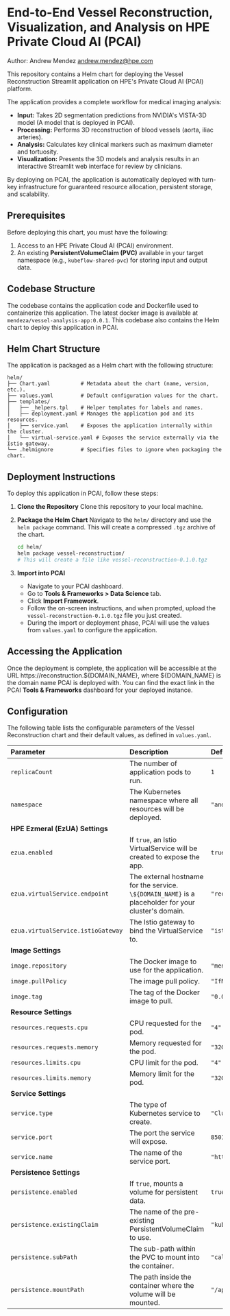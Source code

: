 # End-to-End Vessel Reconstruction, Visualization, and Analysis on HPE Private Cloud AI (PCAI)

Author: Andrew Mendez andrew.mendez@hpe.com

This repository contains a Helm chart for deploying the Vessel Reconstruction Streamlit application on HPE's Private Cloud AI (PCAI) platform.

The application provides a complete workflow for medical imaging analysis:

-   **Input:** Takes 2D segmentation predictions from NVIDIA's VISTA-3D model (A model that is deployed in PCAI).
-   **Processing:** Performs 3D reconstruction of blood vessels (aorta, iliac arteries).
-   **Analysis:** Calculates key clinical markers such as maximum diameter and tortuosity.
-   **Visualization:** Presents the 3D models and analysis results in an interactive Streamlit web interface for review by clinicians.

By deploying on PCAI, the application is automatically deployed with turn-key infrastructure for guaranteed resource allocation, persistent storage, and scalability.

## Prerequisites

Before deploying this chart, you must have the following:

1.  Access to an HPE Private Cloud AI (PCAI) environment.
2.  An existing **PersistentVolumeClaim (PVC)** available in your target namespace (e.g., `kubeflow-shared-pvc`) for storing input and output data.

## Codebase Structure
The codebase contains the application code and Dockerfile used to containerize this application. The latest docker image is available at `mendeza/vessel-analysis-app:0.0.1`. This codebase also contains the Helm chart to deploy this application in PCAI.

## Helm Chart Structure

The application is packaged as a Helm chart with the following structure:

```
helm/
├── Chart.yaml          # Metadata about the chart (name, version, etc.).
├── values.yaml         # Default configuration values for the chart.
├── templates/
│   ├── _helpers.tpl    # Helper templates for labels and names.
│   ├── deployment.yaml # Manages the application pod and its resources.
│   ├── service.yaml    # Exposes the application internally within the cluster.
│   └── virtual-service.yaml # Exposes the service externally via the Istio gateway.
└── .helmignore         # Specifies files to ignore when packaging the chart.
```

## Deployment Instructions

To deploy this application in PCAI, follow these steps:

1.  **Clone the Repository**
    Clone this repository to your local machine.


2.  **Package the Helm Chart**
    Navigate to the `helm/` directory and use the `helm package` command. This will create a compressed `.tgz` archive of the chart.
    ```bash
    cd helm/
    helm package vessel-reconstruction/
    # This will create a file like vessel-reconstruction-0.1.0.tgz
    ```

4.  **Import into PCAI**
    -   Navigate to your PCAI dashboard.
    -   Go to **Tools & Frameworks > Data Science** tab.
    -   Click **Import Framework**.
    -   Follow the on-screen instructions, and when prompted, upload the `vessel-reconstruction-0.1.0.tgz` file you just created.
    -   During the import or deployment phase, PCAI will use the values from `values.yaml` to configure the application. 

## Accessing the Application

Once the deployment is complete, the application will be accessible at the URL https://reconstruction.${DOMAIN_NAME}, where ${DOMAIN_NAME} is the domain name PCAI is deployed with. You can find the exact link in the PCAI **Tools & Frameworks** dashboard for your deployed instance.


## Configuration

The following table lists the configurable parameters of the Vessel Reconstruction chart and their default values, as defined in `values.yaml`.

| Parameter | Description | Default |
| :--- | :--- | :--- |
| `replicaCount` | The number of application pods to run. | `1` |
| `namespace` | The Kubernetes namespace where all resources will be deployed. | `"andrew-mendez-4a1f9d06"` |
| **HPE Ezmeral (EzUA) Settings** | | |
| `ezua.enabled` | If `true`, an Istio VirtualService will be created to expose the app. | `true` |
| `ezua.virtualService.endpoint` | The external hostname for the service. `\${DOMAIN_NAME}` is a placeholder for your cluster's domain. | `"reconstruction.${DOMAIN_NAME}"` |
| `ezua.virtualService.istioGateway` | The Istio gateway to bind the VirtualService to. | `"istio-system/ezaf-gateway"` |
| **Image Settings** | | |
| `image.repository` | The Docker image to use for the application. | `"mendeza/vessel-analysis-app"` |
| `image.pullPolicy` | The image pull policy. | `"IfNotPresent"` |
| `image.tag` | The tag of the Docker image to pull. | `"0.0.1"` |
| **Resource Settings** | | |
| `resources.requests.cpu` | CPU requested for the pod. | `"4"` |
| `resources.requests.memory` | Memory requested for the pod. | `"32Gi"` |
| `resources.limits.cpu` | CPU limit for the pod. | `"4"` |
| `resources.limits.memory` | Memory limit for the pod. | `"32Gi"` |
| **Service Settings** | | |
| `service.type` | The type of Kubernetes service to create. | `"ClusterIP"` |
| `service.port` | The port the service will expose. | `8501` |
| `service.name` | The name of the service port. | `"http-streamlit"` |
| **Persistence Settings** | | |
| `persistence.enabled` | If `true`, mounts a volume for persistent data. | `true` |
| `persistence.existingClaim` | The name of the pre-existing PersistentVolumeClaim to use. | `"kubeflow-shared-pvc"` |
| `persistence.subPath` | The sub-path within the PVC to mount into the container. | `"califra/outputs"` |
| `persistence.mountPath` | The path inside the container where the volume will be mounted. | `"/app/outputs"` |